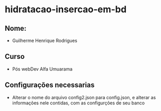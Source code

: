 # hidratacao-insercao-em-bd

## Nome:
- Guilherme Henrique Rodrigues
## Curso 
- Pós webDev Alfa Umuarama
## Configurações necessarias
- Alterar o nome do arquivo config2.json para config.json, e alterar as informações nele contidas, com as configurções de seu banco
